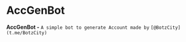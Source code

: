 # AccGenBot

**AccGenBot -** `A simple bot to generate Account made by` `[@BotzCity](t.me/BotzCity)`
